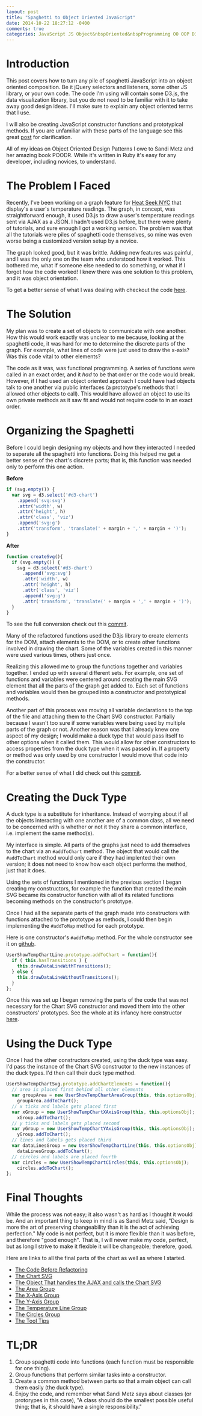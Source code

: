 ```yaml
---
layout: post
title: "Spaghetti to Object Oriented JavaScript"
date: 2014-10-22 18:27:12 -0400
comments: true
categories: JavaScript JS Object&nbspOriented&nbspProgramming OO OOP D3.js JavaScript&nbspLibraries Refactoring
---
```

# Introduction
This post covers how to turn any pile of spaghetti JavaScript into an object oriented composition.  Be it jQuery selectors and listeners, some other JS library, or your own code.  The code I'm using will contain some D3.js, the data visualization library, but you do not need to be familiar with it to take away good design ideas.  I'll make sure to explain any object oriented terms that I use.

I will also be creating JavaScript constructor functions and prototypical methods. If you are unfamiliar with these parts of the language see this great [post](http://pivotallabs.com/javascript-constructors-prototypes-and-the-new-keyword/) for clarification.

All of my ideas on Object Oriented Design Patterns I owe to Sandi Metz and her amazing book POODR.  While it's written in Ruby it's easy for any developer, including novices, to understand.

# The Problem I Faced
Recently, I've been working on a graph feature for [Heat Seek NYC](http://heatseeknyc.com/) that display's a user's temperature readings. The graph, in concept, was straightforward enough, it used D3.js to draw a user's temperature readings sent via AJAX as a JSON. I hadn't used D3.js before, but there were plenty of tutorials, and sure enough I got a working version.  The problem was that all the tutorials were piles of spaghetti code themselves, so mine was even worse being a customized version setup by a novice.

The graph looked good, but it was brittle.  Adding new features was painful, and I was the only one on the team who understood how it worked.  This bothered me, what if someone else needed to do something, or what if I forgot how the code worked!  I knew there was one solution to this problem, and it was object orientation.

To get a better sense of what I was dealing with checkout the code [here](https://github.com/heatseeknyc/heatseeknyc/blob/9bb153b89afde75556f3178c62e7c364fdaa676b/app/assets/javascripts/d3-chart.js).

# The Solution
My plan was to create a set of objects to communicate with one another.  How this would work exactly was unclear to me because, looking at the spaghetti code, it was hard for me to determine the discrete parts of the graph. For example, what lines of code were just used to draw the x-axis? Was this code vital to other elements?

The code as it was, was functional programming. A series of functions were called in an exact order, and it _had_ to be that order or the code would break.  However, if I had used an object oriented approach I could have had objects talk to one another via public interfaces (a prototype's methods that I allowed other objects to call).  This would have allowed an object to use its own private methods as it saw fit and would not require code to in an exact order.

# Organizing the Spaghetti
Before I could begin designing my objects and how they interacted I needed to separate all the spaghetti into functions. Doing this helped me get a better sense of the chart's discrete parts; that is, this function was needed only to perform this one action.

__Before__
```javascript
if (svg.empty()) {
  var svg = d3.select('#d3-chart')
    .append('svg:svg')
    .attr('width', w)
    .attr('height', h)
    .attr('class', 'viz')
    .append('svg:g')
    .attr('transform', 'translate(' + margin + ',' + margin + ')');
}
```
__After__
```javascript
function createSvg(){
  if (svg.empty()) {
    svg = d3.select('#d3-chart')
      .append('svg:svg')
      .attr('width', w)
      .attr('height', h)
      .attr('class', 'viz')
      .append('svg:g')
      .attr('transform', 'translate(' + margin + ',' + margin + ')');
  }
}
```

To see the full conversion check out this [commit](https://github.com/heatseeknyc/heatseeknyc/commit/40ae8168b8b80aad350e0d73b56f618fcd819d8d?diff=split).

Many of the refactored functions used the D3js library to create elements for the DOM, attach elements to the DOM, or to create other functions involved in drawing the chart.  Some of the variables created in this manner were used various times, others just once.

Realizing this allowed me to group the functions together and variables together. I ended up with several different sets. For example, one set of functions and variables were centered around creating the main SVG element that all the parts of the graph get added to.  Each set of functions and variables would then be grouped into a constructor and prototypical methods.

Another part of this process was moving all variable declarations to the top of the file and attaching them to the Chart SVG constructor.  Partially because I wasn't too sure if some variables were being used by multiple parts of the graph or not.  Another reason was that I already knew one aspect of my design; I would make a duck type that would pass itself to other options when it called them.  This would allow for other constructors to access properties from the duck type when it was passed in.  If a property or method was only used by one constructor I would move that code into the constructor.

For a better sense of what I did check out this [commit](https://github.com/heatseeknyc/heatseeknyc/commit/de86a6272c99e648f214d82acc509eaa30a86798).

# Creating the Duck Type
A duck type is a substitute for inheritance.  Instead of worrying about if all the objects interacting with one another are of a common class, all we need to be concerned with is whether or not it they share a common interface, i.e. implement the same method(s).

My interface is simple.  All parts of the graphs just need to add themselves to the chart via an `#addToChart` method. The object that would call the `#addToChart` method would only care if they had implented their own version; it does not need to know how each object performs the method, just that it does.

Using the sets of functions I mentioned in the previous section I began creating my constructors, for example the function that created the main SVG became its constructor function with all of its related functions becoming methods on the constructor's prototype.

Once I had all the separate parts of the graph made into constructors with functions attached to the prototype as methods, I could then begin implementing the `#addToMap` method for each prototype.

Here is one constructor's `#addToMap` method. For the whole constructor see it on [github](https://github.com/heatseeknyc/heatseeknyc/blob/master/app%2Fassets%2Fjavascripts%2Fuser-show-temp-line-group.js).
```javascript
UserShowTempChartLine.prototype.addToChart = function(){
  if ( this.hasTransitions ) {
    this.drawDataLineWithTransitions();
  } else {
    this.drawDataLineWithoutTransitions();
  }
};
```

Once this was set up I began removing the parts of the code that was not necessary for the Chart SVG constructor and moved them into the other constructors' prototypes.  See the whole at its infancy here constructor [here](https://github.com/heatseeknyc/heatseeknyc/commit/de86a6272c99e648f214d82acc509eaa30a86798?diff=split).

# Using the Duck Type
Once I had the other constructors created, using the duck type was easy.  I'd pass the instance of the Chart SVG constructor to the new instances of the duck types.  I'd then call their duck type method.

```javascript
UserShowTempChartSvg.prototype.addChartElements = function(){
  // area is placed first behind all other elements
  var groupArea = new UserShowTempChartAreaGroup(this, this.optionsObj);
    groupArea.addToChart();
  // x ticks and labels gets placed first
  var xGroup = new UserShowTempChartXAxisGroup(this, this.optionsObj);
    xGroup.addToChart();
  // y ticks and labels gets placed second
  var yGroup = new UserShowTempChartYAxisGroup(this, this.optionsObj);
    yGroup.addToChart();
  // lines and labels gets placed third
  var dataLinesGroup = new UserShowTempChartLine(this, this.optionsObj);
    dataLinesGroup.addToChart();
  // circles and labels are placed fourth
  var circles = new UserShowTempChartCircles(this, this.optionsObj);
    circles.addToChart();
};
```

# Final Thoughts
While the process was not easy; it also wasn't as hard as I thought it would be.  And an important thing to keep in mind is as Sandi Metz said, "Design is more the art of preserving changeability than it is the act of achieving perfection."  My code is not perfect, but it is more flexible than it was before, and therefore "good enough".  That is, I will never make my code, perfect, but as long I strive to make it flexible it will be changeable; therefore, good.


Here are links to all the final parts of the chart as well as where I started.
* [The Code Before Refactoring](https://github.com/heatseeknyc/heatseeknyc/blob/9bb153b89afde75556f3178c62e7c364fdaa676b/app/assets/javascripts/d3-chart.js)
* [The Chart SVG](https://github.com/heatseeknyc/heatseeknyc/blob/master/app/assets/javascripts/user-show-temp-chart.js)
* [The Object That handles the AJAX and calls the Chart SVG](https://github.com/heatseeknyc/heatseeknyc/blob/master/app/assets/javascripts/user-show-temp-chart.js)
* [The Area Group](https://github.com/heatseeknyc/heatseeknyc/blob/master/app/assets/javascripts/user-show-temp-area-group.js)
* [The X-Axis Group](https://github.com/heatseeknyc/heatseeknyc/blob/master/app/assets/javascripts/user-show-temp-xaxis-group.js)
* [The Y-Axis Group](https://github.com/heatseeknyc/heatseeknyc/blob/master/app/assets/javascripts/user-show-temp-yaxis-group.js)
* [The Temperature Line Group](https://github.com/heatseeknyc/heatseeknyc/blob/master/app/assets/javascripts/user-show-temp-line-group.js)
* [The Circles Group](https://github.com/heatseeknyc/heatseeknyc/blob/master/app/assets/javascripts/user-show-temp-circles.js)
* [The Tool Tips](https://github.com/heatseeknyc/heatseeknyc/blob/master/app/assets/javascripts/user-show-temp-tool-tips.js)

# TL;DR
1. Group spaghetti code into functions (each function must be responsible for one thing).
2. Group functions that perform similar tasks into a constructor.
3. Create a common method between parts so that a main object can call them easily (the duck type).
4. Enjoy the code, and remember what Sandi Metz says about classes (or protorypes in this case), "A class should do the smallest possible useful thing; that is, it should have a single responsibility."  
